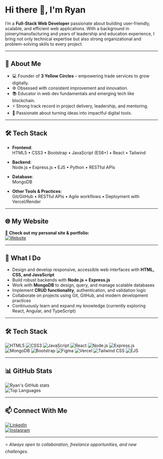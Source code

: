 # Hi there 👋, I'm Ryan

I’m a **Full-Stack Web Developer** passionate about building user-friendly, scalable, and efficient web applications. With a background in joinery/manufacturing and years of leadership and education experience, I bring not only technical expertise but also strong organizational and problem-solving skills to every project.  

---

## 🚀 About Me
- 💻 Founder of **3 Yellow Circles** – empowering trade services to grow digitally.
- ⚙️ Obsessed with consistent improvement and innovation.
- 📚 Educator in web dev fundamentals and emerging tech like blockchain.
- ⚡ Strong track record in project delivery, leadership, and mentoring.
- 🌱 Passionate about turning ideas into impactful digital tools.

---

## 🛠️ Tech Stack

- **Frontend**:  
  HTML5 • CSS3 • Bootstrap • JavaScript (ES6+) • React • Tailwind 

- **Backend**:  
  Node.js • Express.js • EJS • Python • RESTful APIs

- **Database**:  
  MongoDB

- **Other Tools & Practices**:  
  Git/GitHub • RESTful APIs • Agile workflows • Deployment with Vercel/Render

---

## 🌐 My Website  
🎯 **Check out my personal site & portfolio:**  
[![Website](https://img.shields.io/badge/🌏%20ryancjeffrey.com-000?style=for-the-badge&logo=google-chrome&logoColor=white)](https://www.ryancjeffrey.com)

---

## 🚀 What I Do

- Design and develop responsive, accessible web interfaces with **HTML, CSS, and JavaScript**  
- Build robust backends with **Node.js + Express.js**  
- Work with **MongoDB** to design, query, and manage scalable databases  
- Implement **CRUD functionality**, authentication, and validation logic  
- Collaborate on projects using Git, GitHub, and modern development practices  
- Continuously learn and expand my knowledge (currently exploring React, Angular, and TypeScript)

---

## 🛠 Tech Stack

![HTML5](https://img.shields.io/badge/HTML5-E34F26?logo=html5&logoColor=fff)
![CSS3](https://img.shields.io/badge/CSS3-1572B6?logo=css3&logoColor=fff)
![JavaScript](https://img.shields.io/badge/JavaScript-F7DF1E?logo=javascript&logoColor=000)
![React](https://img.shields.io/badge/React-61DAFB?logo=react&logoColor=000)
![Node.js](https://img.shields.io/badge/Node.js-339933?logo=node.js&logoColor=fff)
![Express.js](https://img.shields.io/badge/Express.js-000000?logo=express&logoColor=fff)
![MongoDB](https://img.shields.io/badge/MongoDB-47A248?logo=mongodb&logoColor=fff)
![Bootstrap](https://img.shields.io/badge/Bootstrap-7952B3?logo=bootstrap&logoColor=fff)
![Figma](https://img.shields.io/badge/Figma-F24E1E?logo=figma&logoColor=fff)
![Vercel](https://img.shields.io/badge/Vercel-000000?logo=vercel&logoColor=fff)
![Tailwind CSS](https://img.shields.io/badge/Tailwind-06B6D4?logo=tailwindcss&logoColor=white)
![EJS](https://img.shields.io/badge/EJS-4B32C3?logo=EJS&logoColor=white)


---

## 📊 GitHub Stats


![Ryan's GitHub stats](https://github-readme-stats.vercel.app/api?username=trainer-ryan-eqc&show_icons=true&theme=tokyonight)  
![Top Languages](https://github-readme-stats.vercel.app/api/top-langs/?username=trainer-ryan-eqc&layout=compact&theme=tokyonight)

---

## 📫 Connect With Me

[![LinkedIn](https://img.shields.io/badge/LinkedIn-0A66C2?logo=linkedin&logoColor=fff)](https://www.linkedin.com/in/ryan-jeffrey-b21327247/)  
[![Instagram](https://img.shields.io/badge/Instagram-E4405F?logo=instagram&logoColor=fff)](https://www.instagram.com/ryancjeffrey/)  

---

⭐️ *Always open to collaboration, freelance opportunities, and new challenges.*  
